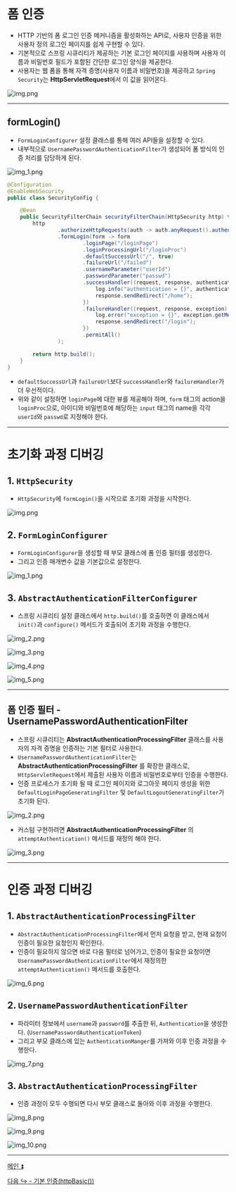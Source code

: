 # 폼 인증

- HTTP 기반의 폼 로그인 인증 메커니즘을 활성화하는 API로, 사용자 인증을 위한 사용자 정의 로그인 페이지를 쉽게 구현할 수 있다.
- 기본적으로 스프링 시큐리티가 제공하는 기본 로그인 페이지를 사용하며 사용자 이름과 비밀번호 필드가 포함된 간단한 로그인 양식을 제공한다.
- 사용자는 웹 폼을 통해 자격 증명(사용자 이름과 비밀번호)을 제공하고 `Spring Security`는 **HttpServletRequest**에서 이 값을 읽어온다.

![img.png](image/img.png)

---
## formLogin()

- `FormLoginConfigurer` 설정 클래스를 통해 여러 API들을 설정할 수 있다.
- 내부적으로 `UsernamePasswordAuthenticationFilter`가 생성되어 폼 방식의 인증 처리를 담당하게 된다.

![img_1.png](image/img_1.png)

```java
@Configuration
@EnableWebSecurity
public class SecurityConfig {

    @Bean
    public SecurityFilterChain securityFilterChain(HttpSecurity http) throws Exception {
        http
                .authorizeHttpRequests(auth -> auth.anyRequest().authenticated())
                .formLogin(form -> form
                        .loginPage("/loginPage")
                        .loginProcessingUrl("/loginProc")
                        .defaultSuccessUrl("/", true)
                        .failureUrl("/failed")
                        .usernameParameter("userId")
                        .passwordParameter("passwd")
                        .successHandler((request, response, authentication) -> {
                            log.info("authentication = {}", authentication);
                            response.sendRedirect("/home");
                        })
                        .failureHandler((request, response, exception) -> {
                            log.error("exception = {}", exception.getMessage());
                            response.sendRedirect("/login");
                        })
                        .permitAll()
                );

        return http.build();
    }
}
```
- `defaultSuccessUrl`과 `failureUrl`보다 `successHandler`와 `failureHandler`가 더 우선적이다.
- 위와 같이 설정하면 `loginPage`에 대한 뷰를 제공해야 하며, `form` 태그의 action을 `loginProc`으로, 아이디와 비밀번호에 해당하는 `input` 태그의 name을 각각 `userId`와 `passwd`로 지정해야 한다.

---

# 초기화 과정 디버깅

## 1. `HttpSecurity`

- `HttpSecurity`에 `formLogin()`을 시작으로 초기화 과정을 시작한다.

![img.png](image_1/img.png)

## 2. `FormLoginConfigurer`

- `FormLoginConfigurer`을 생성할 때 부모 클래스에 폼 인증 필터를 생성한다.
- 그리고 인증 매개변수 값을 기본값으로 설정한다.

![img_1.png](image_1/img_1.png)

## 3. `AbstractAuthenticationFilterConfigurer`

- 스프링 시큐리티 설정 클래스에서 `http.build()`를 호출하면 이 클래스에서 `init()`과 `configure()` 메서드가
호출되어 초기화 과정을 수행한다.

![img_2.png](image_1/img_2.png)

![img_3.png](image_1/img_3.png)

![img_4.png](image_1/img_4.png)

![img_5.png](image_1/img_5.png)

---
## 폼 인증 필터 - UsernamePasswordAuthenticationFilter

- 스프링 시큐리티는 **AbstractAuthenticationProcessingFilter** 클래스를 사용자의 자격 증명을 인증하는 기본 필터로 사용한다.
- `UsernamePasswordAuthenticationFilter`는 **AbstractAuthenticationProcessingFilter** 를 확장한 클래스로, `HttpServletRequest`에서 제출된 사용자 이름과 비밀번호로부터 인증을 수행한다.
- 인증 프로세스가 초기화 될 때 로그인 페이지와 로그아웃 페이지 생성을 위한 `DefaultLoginPageGeneratingFilter` 및 `DefaultLogoutGeneratingFilter`가 초기화 된다.

![img_2.png](image/img_2.png)

- 커스텀 구현하려면 **AbstractAuthenticationProcessingFilter** 의 `attemptAuthentication()` 메서드를 재정의 해야 한다. 

![img_3.png](image/img_3.png)

---

# 인증 과정 디버깅

## 1. `AbstractAuthenticationProcessingFilter`

- `AbstractAuthenticationProcessingFilter`에서 먼저 요청을 받고, 현재 요청이 인증이 필요한 요청인지 확인한다.
- 인증이 필요하지 않으면 바로 다음 필터로 넘어가고, 인증이 필요한 요청이면 `UsernamePasswordAuthenticationFilter`에서 재정의한
  `attemptAuthentication()` 메서드를 호출한다.

![img_6.png](image_1/img_6.png)

## 2. `UsernamePasswordAuthenticationFilter`

- 파라미터 정보에서 `username`과 `password`를 추출한 뒤, `Authentication`을 생성한다. (`UsernamePasswordAuthenticationToken`)
- 그리고 부모 클래스에 있는 `AuthenticationManger`를 가져와 이후 인증 과정을 수행한다.

![img_7.png](image_1/img_7.png)

## 3. `AbstractAuthenticationProcessingFilter`

- 인증 과정이 모두 수행되면 다시 부모 클래스로 돌아와 이후 과정을 수행한다.

![img_8.png](image_1/img_8.png)

![img_9.png](image_1/img_9.png)

![img_10.png](image_1/img_10.png)

---

[메인 ⏫](https://github.com/genesis12345678/TIL/blob/main/Spring/security/security/main.md)

[다음 ↪️ - 기본 인증(httpBasic())](https://github.com/genesis12345678/TIL/blob/main/Spring/security/security/AuthenticationProcess/HttpBasic.md)